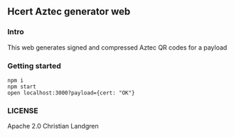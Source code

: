 ## Hcert Aztec generator web

### Intro
This web generates signed and compressed Aztec QR codes for a payload

### Getting started

    npm i
    npm start
    open localhost:3000?payload={cert: "OK"}
### LICENSE

Apache 2.0
Christian Landgren
